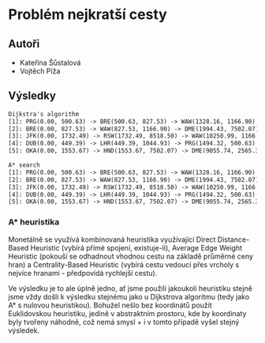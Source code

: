 # Problém nejkratší cesty

## Autoři
- Kateřina Šůstalová
- Vojtěch Píža

## Výsledky

```txt
Dijkstra's algorithm
[1]: PRG(0.00, 500.63) -> BRE(500.63, 827.53) -> WAW(1328.16, 1166.90) -> DME(2495.06, 2565.34) -> EVX(5060.40, 6662.77) -> DEL(11723.17, 0.00)
[2]: BRE(0.00, 827.53) -> WAW(827.53, 1166.90) -> DME(1994.43, 7502.07) -> HND(9496.50, 1553.67) -> OKA(11050.17, 1851.41) -> PEK(12901.58, 1464.84) -> CKG(14366.42, 2032.71) -> FNJ(16399.13, 0.00)
[3]: JFK(0.00, 1732.49) -> RSW(1732.49, 8518.50) -> WAW(10250.99, 1166.90) -> DME(11417.89, 2565.34) -> EVX(13983.23, 5835.67) -> PAK(19818.90, 3127.30) -> CAI(22946.20, 0.00)
[4]: DUB(0.00, 449.39) -> LHR(449.39, 1044.93) -> PRG(1494.32, 500.63) -> BRE(1994.95, 827.53) -> WAW(2822.48, 1166.90) -> DME(3989.38, 0.00)
[5]: OKA(0.00, 1553.67) -> HND(1553.67, 7502.07) -> DME(9055.74, 2565.34) -> EVX(11621.08, 0.00)

A* search
[1]: PRG(0.00, 500.63) -> BRE(500.63, 827.53) -> WAW(1328.16, 1166.90) -> DME(2495.06, 2565.34) -> EVX(5060.40, 6662.77) -> DEL(11723.17, 0.00)
[2]: BRE(0.00, 827.53) -> WAW(827.53, 1166.90) -> DME(1994.43, 7502.07) -> HND(9496.50, 1553.67) -> OKA(11050.17, 1851.41) -> PEK(12901.58, 1464.84) -> CKG(14366.42, 2032.71) -> FNJ(16399.13, 0.00)
[3]: JFK(0.00, 1732.49) -> RSW(1732.49, 8518.50) -> WAW(10250.99, 1166.90) -> DME(11417.89, 2565.34) -> EVX(13983.23, 5835.67) -> PAK(19818.90, 3127.30) -> CAI(22946.20, 0.00)
[4]: DUB(0.00, 449.39) -> LHR(449.39, 1044.93) -> PRG(1494.32, 500.63) -> BRE(1994.95, 827.53) -> WAW(2822.48, 1166.90) -> DME(3989.38, 0.00)
[5]: OKA(0.00, 1553.67) -> HND(1553.67, 7502.07) -> DME(9055.74, 2565.34) -> EVX(11621.08, 0.00)
```

### A* heuristika

Monetálně se využívá kombinovaná heuristika využívající
Direct Distance-Based Heuristic (vybírá přímé spojení, existuje-li),
Average Edge Weight Heuristic (pokouší se odhadnout vhodnou cestu na základě průměrné ceny hran) a
Centrality-Based Heuristic (vybírá cestu vedoucí přes vrcholy s nejvíce hranami - předpovídá rychlejší cestu).

Ve výsledku je to ale úplně jedno, ať jsme použili jakoukoli heuristiku stejně jsme vždy došli k výsledku stejnému
jako u Dijkstrova algoritmu (tedy jako A* s nulovou heuristikou). Bohužel nešlo bez koordinátů použít Euklidovskou heuristiku,
jedině v abstraktním prostoru, kde by koordinaty byly tvořeny náhodně, což nemá smysl + i v tomto případě vyšel stejný výsledek.